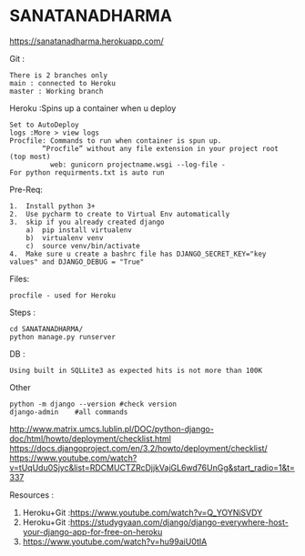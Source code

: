 # SANATANADHARMA


https://sanatanadharma.herokuapp.com/

Git :

    There is 2 branches only
    main : connected to Heroku
    master : Working branch

Heroku :Spins up a container when u deploy

    Set to AutoDeploy
    logs :More > view logs 
    Procfile: Commands to run when container is spun up.
            “Procfile” without any file extension in your project root (top most)
              web: gunicorn projectname.wsgi --log-file -
    For python requirments.txt is auto run
    
    
Pre-Req:


    1.  Install python 3+
    2.  Use pycharm to create to Virtual Env automatically 
    3.  skip if you already created django
        a)  pip install virtualenv
        b)  virtualenv venv
        c)  source venv/bin/activate
    4.  Make sure u create a bashrc file has DJANGO_SECRET_KEY="key values" and DJANGO_DEBUG = "True" 


Files:

    procfile - used for Heroku
    
Steps :

    cd SANATANADHARMA/
    python manage.py runserver


DB :

    Using built in SQLLite3 as expected hits is not more than 100K

Other

    python -m django --version #check version
    django-admin    #all commands 



http://www.matrix.umcs.lublin.pl/DOC/python-django-doc/html/howto/deployment/checklist.html
https://docs.djangoproject.com/en/3.2/howto/deployment/checklist/
https://www.youtube.com/watch?v=tUqUdu0Sjyc&list=RDCMUCTZRcDjjkVajGL6wd76UnGg&start_radio=1&t=337

Resources :

1.  Heroku+Git :https://www.youtube.com/watch?v=Q_YOYNiSVDY
2.  Heroku+Git :https://studygyaan.com/django/django-everywhere-host-your-django-app-for-free-on-heroku
3.  https://www.youtube.com/watch?v=hu99aiU0tIA
